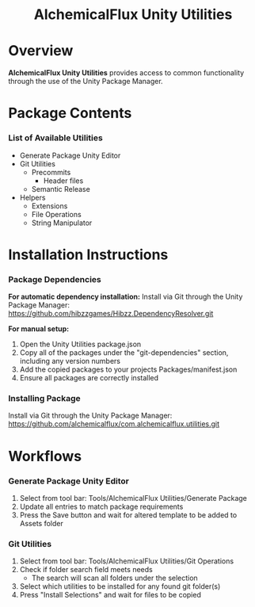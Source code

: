 <h1 align="center" style="border-bottom: none;">AlchemicalFlux Unity Utilities</h1>

# Overview

**AlchemicalFlux Unity Utilities** provides access to common functionality through the use of the Unity Package Manager.

# Package Contents

### List of Available Utilities
- Generate Package Unity Editor
- Git Utilities
  * Precommits
    + Header files
  * Semantic Release
- Helpers
  * Extensions
  * File Operations
  * String Manipulator
  
# Installation Instructions

### Package Dependencies
**For automatic dependency installation:**
Install via Git through the Unity Package Manager:  
https://github.com/hibzzgames/Hibzz.DependencyResolver.git  

**For manual setup:**
1) Open the Unity Utilities package.json  
2) Copy all of the packages under the "git-dependencies" section, including any version numbers  
3) Add the copied packages to your projects Packages/manifest.json  
4) Ensure all packages are correctly installed

### Installing Package
Install via Git through the Unity Package Manager:  
https://github.com/alchemicalflux/com.alchemicalflux.utilities.git  

# Workflows

### Generate Package Unity Editor
1) Select from tool bar: Tools/AlchemicalFlux Utilities/Generate Package  
2) Update all entries to match package requirements  
3) Press the Save button and wait for altered template to be added to Assets folder  

### Git Utilities
1) Select from tool bar: Tools/AlchemicalFlux Utilities/Git Operations  
2) Check if folder search field meets needs  
    - The search will scan all folders under the selection  
3) Select which utilities to be installed for any found git folder(s)  
4) Press "Install Selections" and wait for files to be copied  
